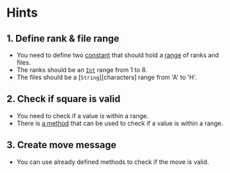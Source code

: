 # Hints

## 1. Define rank & file range

- You need to define two [constant][constants] that should hold a [range][range] of ranks and files.
- The ranks should be an [`Int`][int] range from 1 to 8.
- The files should be a [`String`][characters] range from 'A' to 'H'.

## 2. Check if square is valid

- You need to check if a value is within a range.
- There is [a method][contains] that can be used to check if a value is within a range. 

## 3. Create move message

- You can use already defined methods to check if the move is valid.

[range]: https://developer.apple.com/documentation/swift/range
[constants]: https://docs.swift.org/swift-book/documentation/the-swift-programming-language/thebasics#Constants-and-Variables
[int]: https://developer.apple.com/documentation/swift/int
[string]: https://developer.apple.com/documentation/swift/string
[contains]: https://developer.apple.com/documentation/swift/range/contains(_:)

